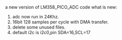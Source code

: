 a new version of LM358_PICO_ADC code
what is new:
  1. adc now run in 24Khz.
  2. 16bit 128 samples per cycle with DMA transfer.
  3. delete some unused files.
  4. default i2c is i2c0,pin SDA=16,SCL=17
